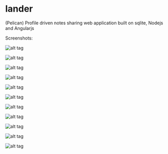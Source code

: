 # lander
(Pelican) Profile driven notes sharing web application built on sqlite, Nodejs and Angularjs

Screenshots:

![alt tag](http://i.imgur.com/ucRkUYs.png)

![alt tag](http://i.imgur.com/IcPN4C3.png)

![alt tag](http://i.imgur.com/c7u7EVp.png)

![alt tag](http://i.imgur.com/4VzoigL.png?1)

![alt tag](http://i.imgur.com/5ja2NP2.png?1)

![alt tag](http://i.imgur.com/CoPdXfz.png?1)

![alt tag](http://i.imgur.com/6tbv73f.png?1)

![alt tag](http://i.imgur.com/199hD3C.png?1)

![alt tag](http://i.imgur.com/YbILUe5.png?1)

![alt tag]()

![alt tag]()

